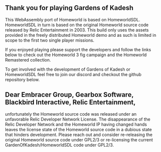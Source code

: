 <!---
Image       r1mothership.jpg
GameLink    664,454,Buttons\on_Next.lif,Buttons\off_next.lif
WebLink     336,470,button-fig-on.jpg,button-fig-off.jpg,https://www.fig.co/campaigns/homeworld3
WebLink     400,470,button-steam-on.jpg,button-steam-off.jpg,https://store.steampowered.com/app/244160/Homeworld_Remastered_Collection/
WebLink     464,470,button-discord-on.jpg,button-discord-off.jpg,https://discord.gg/drrKWR3Bxq
WebLink     530,470,button-github-on.jpg,button-github-off.jpg,https://github.com/GardensOfKadesh
TimeOut     3600,gameon
Mouse       TRUE

StaticText  260,0
--->
## Thank you for playing Gardens of Kadesh
This WebAssembly port of Homeworld is based on HomeworldSDL. HomeworldSDL in turn is based on the original Homeworld source code released by Relic Entertainment in 2003. This build only uses the assets provided in the freely distributed Homeworld demo and as such is limited in scope to the first two single player missions.

If you enjoyed playing please support the developers and follow the links below to check out the Homeworld 3 fig campaign and the Homeworld Remastered collection.

To get involved with the development of Gardens of Kadesh or HomeworldSDL feel free to join our discord and checkout the github repository below.










## Dear Embracer Group, Gearbox Software, Blackbird Interactive, Relic Entertainment,
unfortunately the Homeworld source code was released under an unfavorable Relic Developer Network License. The disappearance of the Relic Developer Network and the Homeworld IP having changed hands leaves the license state of the Homeworld source code in a dubious state that hinders development.
Please reach out and consider re-releasing the original Homeworld source code under GPL2/3 or re-licensing the current GardenOfKadesh/HomeworldSDL code under GPL2/3.
